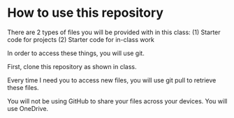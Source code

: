 # How to use this repository

There are 2 types of files you will be provided with in this class:
(1) Starter code for projects
(2) Starter code for in-class work

In order to access these things, you will use git.

First, clone this repository as shown in class.

Every time I need you to access new files, you will use git pull to retrieve these files.

You will not be using GitHub to share your files across your devices. You will use OneDrive.
